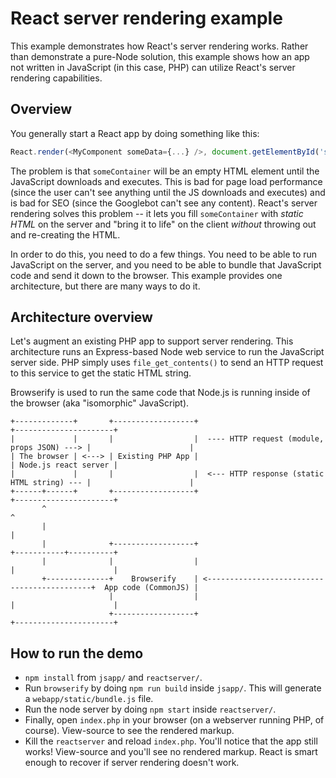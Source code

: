 # React server rendering example

This example demonstrates how React's server rendering works. Rather than demonstrate a pure-Node solution, this example shows how an app not written in JavaScript (in this case, PHP) can utilize React's server rendering capabilities.

## Overview

You generally start a React app by doing something like this:

```javascript
React.render(<MyComponent someData={...} />, document.getElementById('someContainer'));
```

The problem is that `someContainer` will be an empty HTML element until the JavaScript downloads and executes. This is bad for page load performance (since the user can't see anything until the JS downloads and executes) and is bad for SEO (since the Googlebot can't see any content). React's server rendering solves this problem -- it lets you fill `someContainer` with *static HTML* on the server and "bring it to life" on the client *without* throwing out and re-creating the HTML.

In order to do this, you need to do a few things. You need to be able to run JavaScript on the server, and you need to be able to bundle that JavaScript code and send it down to the browser. This example provides one architecture, but there are many ways to do it.

## Architecture overview

Let's augment an existing PHP app to support server rendering. This architecture runs an Express-based Node web service to run the JavaScript server side. PHP simply uses `file_get_contents()` to send an HTTP request to this service to get the static HTML string.

Browserify is used to run the same code that Node.js is running inside of the browser (aka "isomorphic" JavaScript).

```
+-------------+       +------------------+                                              +----------------------+
|             |       |                  |  ---- HTTP request (module, props JSON) ---> |                      |
| The browser | <---> | Existing PHP App |                                              | Node.js react server |
|             |       |                  |  <--- HTTP response (static HTML string) --- |                      |
+------+------+       +------------------+                                              +----------------------+
       ^                                                                                            ^
       |                                                                                            |
       |              +------------------+                                              +-----------+----------+
       |              |                  |                                              |                      |
       +--------------+    Browserify    | <--------------------------------------------+  App code (CommonJS) |
                      |                  |                                              |                      |
                      +------------------+                                              +----------------------+
```

## How to run the demo

  * `npm install` from `jsapp/` and `reactserver/`.
  * Run `browserify` by doing `npm run build` inside `jsapp/`. This will generate a `webapp/static/bundle.js` file.
  * Run the node server by doing `npm start` inside `reactserver/`.
  * Finally, open `index.php` in your browser (on a webserver running PHP, of course). View-source to see the rendered markup.
  * Kill the `reactserver` and reload `index.php`. You'll notice that the app still works! View-source and you'll see no rendered markup. React is smart enough to recover if server rendering doesn't work.
